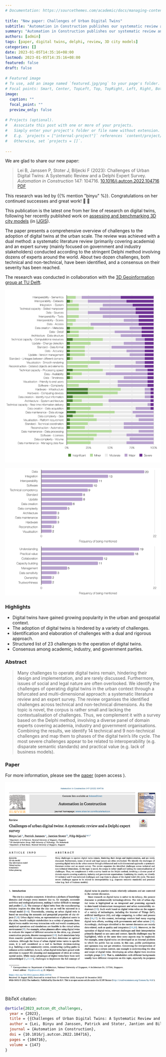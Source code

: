 ```yaml
---
# Documentation: https://sourcethemes.com/academic/docs/managing-content/

title: "New paper: Challenges of Urban Digital Twins"
subtitle: "Automation in Construction publishes our systematic review and a Delphi expert survey to understand hindrances to adopting DTs."
summary: "Automation in Construction publishes our systematic review and a Delphi expert survey to understand hindrances to adopting DTs."
authors: [admin]
tags: [paper, digital twins, delphi, review, 3D city models]
categories: []
date: 2023-01-05T14:35:16+08:00
lastmod: 2023-01-05T14:35:16+08:00
featured: false
draft: false

# Featured image
# To use, add an image named `featured.jpg/png` to your page's folder.
# Focal points: Smart, Center, TopLeft, Top, TopRight, Left, Right, BottomLeft, Bottom, BottomRight.
image:
  caption: ""
  focal_point: ""
  preview_only: false

# Projects (optional).
#   Associate this post with one or more of your projects.
#   Simply enter your project's folder or file name without extension.
#   E.g. `projects = ["internal-project"]` references `content/project/deep-learning/index.md`.
#   Otherwise, set `projects = []`.

---
```


We are glad to share our new paper:

> Lei B, Janssen P, Stoter J, Biljecki F (2023): Challenges of Urban Digital Twins: A Systematic Review and a Delphi Expert Survey. _Automation in Construction_ 147: 104716. [<i class="ai ai-doi-square ai"></i> 10.1016/j.autcon.2022.104716](https://doi.org/10.1016/j.autcon.2022.104716) [<i class="far fa-file-pdf"></i> PDF](/publication/2023-autcon-dt-challenges/2023-autcon-dt-challenges.pdf)</i> <i class="ai ai-open-access-square ai"></i>

This research was led by {{% mention "binyu" %}}.
Congratulations on her continued successes and great work! :raised_hands: :clap:

This publication is the latest one from her line of research on digital twins, following her recently published work on [assessing and benchmarking 3D city models](/publication/2022-ijgis-3-d-city-index/) (in [IJGIS](https://doi.org/10.1080/13658816.2022.2140808)).

The paper presents a comprehensive overview of challenges to the adoption of digital twins at the urban scale.
The review was achieved with a dual method: a systematic literature review (primarily covering academia) and an expert survey (mainly focused on government and industry stakeholders) conducted according to the stringent Delphi method involving dozens of experts around the world.
About two dozen challenges, both technical and non-technical, have been identified, and a consensus on their severity has been reached.

The research was conducted in collaboration with the [3D Geoinformation group at TU Delft](https://3d.bk.tudelft.nl).

![](1.jpg)

![](2.jpg)

### Highlights

+ Digital twins have gained growing popularity in the urban and geospatial context.
+ The adoption of digital twins is hindered by a variety of challenges.
+ Identification and elaboration of challenges with a dual and rigorous approach.
+ Structured list of 23 challenges to the operation of digital twins.
+ Consensus among academic, industry, and government parties.


### Abstract

> Many challenges to operate digital twins remain, hindering their design and implementation, and are rarely discussed. Furthermore, issues of social and legal nature are often overlooked. We identify the challenges of operating digital twins in the urban context through a bifurcated and multi-dimensional approach: a systematic literature review and an expert survey. The review organises the identified challenges across technical and non-technical dimensions. As the topic is novel, the corpus is rather small and lacking the contextualisation of challenges. Thus, we complement it with a survey based on the Delphi method, involving a diverse panel of domain experts covering academia, industry and government organisations. Combining the results, we identify 14 technical and 9 non-technical challenges and map them to phases of the digital twin’s life cycle. The most severe challenges appear to be related to interoperability (e.g. disparate semantic standards) and practical value (e.g. lack of business models).

### Paper 

For more information, please see the [paper](/publication/2023-autcon-dt-challenges/) (open access <i class="ai ai-open-access-square ai"></i>).

![](page-one.png)

BibTeX citation:
```bibtex
@article{2023_autcon_dt_challenges, 
  year = {2023}, 
  title = {{Challenges of Urban Digital Twins: A Systematic Review and a Delphi Expert Survey}}, 
  author = {Lei, Binyu and Janssen, Patrick and Stoter, Jantien and Biljecki, Filip}, 
  journal = {Automation in Construction}, 
  doi = {10.1016/j.autcon.2022.104716}, 
  pages = {104716}, 
  volume = {147}
}
```
